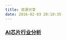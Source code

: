 ```yaml
---
title: 资源分享
date: 2016-02-03 20:10:35
---
```

<h3><a href="../2017/07/06/AI芯片行业分析/">AI芯片行业分析</a></h3>